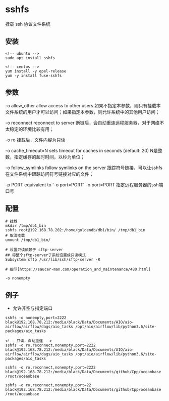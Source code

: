 # sshfs
挂载 ssh 协议文件系统

## 安装
```shell
<!-- ubuntu -->
sudo apt install sshfs

<!-- centos -->
yum install -y epel-release
yum -y install fuse-sshfs

```

## 参数
-o allow_other         allow access to other users
如果不指定本参数，则只有挂载本文件系统的用户才可以访问；如果指定本参数，则允许系统中的其他用户访问；

-o reconnect           reconnect to server
断链后，会自动重连远程服务器，对于网络不太稳定的环境比较有用；

-o ro
挂载后，文件内容为只读

-o cache_timeout=N     sets timeout for caches in seconds (default: 20)
N是整数，指定缓存的超时时间，以秒为单位；

-o follow_symlinks     follow symlinks on the server
跟踪符号链接，可以让sshfs在文件系统中跟踪访问符号链接对应的文件；

-p PORT                equivalent to '-o port=PORT'
-o port=PORT
指定远程服务器的ssh端口号

## 配置
```shell
# 挂载
mkdir /tmp/db1_bin
sshfs root@192.168.78.202:/home/goldendb/db1/bin/ /tmp/db1_bin
# 取消挂载
umount /tmp/db1_bin/

# 设置只读依赖于 sftp-server 
## 将整个sftp-server子系统设置成只读模式
Subsystem sftp /usr/lib/ssh/sftp-server -R

# 细节[https://saucer-man.com/operation_and_maintenance/480.html]

-o nonempty
```


## 例子

- 允许非空与指定端口
```shell
sshfs -o nonempty,port=2222 black@192.168.78.212:/media/black/Data/Documents/AIO/aio-airflow/airflow/dags/aio_tasks /opt/aio/airflow/lib/python3.6/site-packages/aio_tasks

<!-- 只读，自动重连 -->
sshfs -o ro,reconnect,nonempty,port=2222 black@192.168.78.212:/media/black/Data/Documents/AIO/aio-airflow/airflow/dags/aio_tasks /opt/aio/airflow/lib/python3.6/site-packages/aio_tasks

sshfs -o ro,reconnect,nonempty,port=2222 black@192.168.78.212:/media/black/Data/Documents/github/Cpp/oceanbase /root/oceanbase

sshfs -o ro,reconnect,nonempty,port=22 black@192.168.78.212:/media/black/Data/Documents/github/Cpp/oceanbase /root/oceanbase

```
